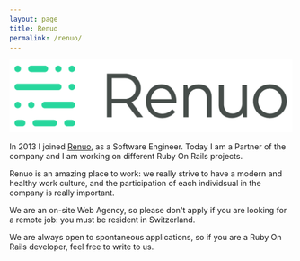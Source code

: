 ```yaml
---
layout: page
title: Renuo
permalink: /renuo/
---
```


![Renuo logo](/assets/renuo.png)

In 2013 I joined [Renuo](https://renuo.ch), as a Software Engineer.
Today I am a Partner of the company and I am working on different Ruby On Rails projects.

Renuo is an amazing place to work: we really strive to have a modern and healthy work culture, and the participation of each individsual
in the company is really important.

We are an on-site Web Agency, so please don't apply if you are looking for a remote job: you must be resident in Switzerland.

We are always open to spontaneous applications, so if you are a Ruby On Rails developer, feel free to write to us.


